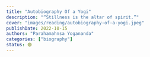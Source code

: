 ```yaml
---
title: "Autobiography Of a Yogi"
description: "“Stillness is the altar of spirit.”"
cover: "images/reading/autobiography-of-a-yogi.jpeg"
publishDate: 2022-10-15
authors: "Parahamahnsa Yogananda"
categories: ["biography"]
status: 🟢
---
```

